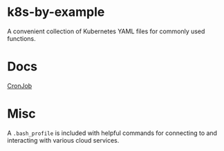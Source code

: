 # k8s-by-example
A convenient collection of Kubernetes YAML files for commonly used functions.

# Docs
[CronJob](https://kubernetes.io/docs/tasks/job/automated-tasks-with-cron-jobs/)

# Misc
A `.bash_profile` is included with helpful commands for connecting to and interacting with various cloud services. 
